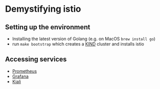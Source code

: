 # Demystifying istio

## Setting up the environment

- Installing the latest version of Golang (e.g. on MacOS `brew install go`)
- run `make bootstrap` which creates a [KIND](https://kind.sigs.k8s.io/) cluster and installs istio

## Accessing services

- [Prometheus](http://prometheus.127.0.0.1.nip.io)
- [Grafana](http://grafana.127.0.0.1.nip.io)
- [Kiali](http://kiali.127.0.0.1.nip.io)
